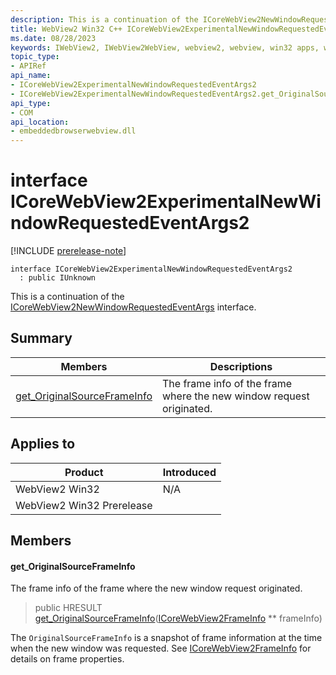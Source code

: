 ```yaml
---
description: This is a continuation of the ICoreWebView2NewWindowRequestedEventArgs interface.
title: WebView2 Win32 C++ ICoreWebView2ExperimentalNewWindowRequestedEventArgs2
ms.date: 08/28/2023
keywords: IWebView2, IWebView2WebView, webview2, webview, win32 apps, win32, edge, ICoreWebView2, ICoreWebView2Controller, browser control, edge html, ICoreWebView2ExperimentalNewWindowRequestedEventArgs2
topic_type: 
- APIRef
api_name:
- ICoreWebView2ExperimentalNewWindowRequestedEventArgs2
- ICoreWebView2ExperimentalNewWindowRequestedEventArgs2.get_OriginalSourceFrameInfo
api_type:
- COM
api_location:
- embeddedbrowserwebview.dll
---
```


# interface ICoreWebView2ExperimentalNewWindowRequestedEventArgs2

[!INCLUDE [prerelease-note](../includes/prerelease-note.md)]

```
interface ICoreWebView2ExperimentalNewWindowRequestedEventArgs2
  : public IUnknown
```

This is a continuation of the [ICoreWebView2NewWindowRequestedEventArgs](icorewebview2newwindowrequestedeventargs.md) interface.

## Summary

 Members                        | Descriptions
--------------------------------|---------------------------------------------
[get_OriginalSourceFrameInfo](#get_originalsourceframeinfo) | The frame info of the frame where the new window request originated.

## Applies to

Product                         | Introduced
--------------------------------|---------------------------------------------
WebView2 Win32            |    N/A
WebView2 Win32 Prerelease |    

## Members

#### get_OriginalSourceFrameInfo

The frame info of the frame where the new window request originated.

> public HRESULT [get_OriginalSourceFrameInfo](#get_originalsourceframeinfo)([ICoreWebView2FrameInfo](icorewebview2frameinfo.md) ** frameInfo)

The `OriginalSourceFrameInfo` is a snapshot of frame information at the time when the new window was requested. See [ICoreWebView2FrameInfo](icorewebview2frameinfo.md) for details on frame properties.

